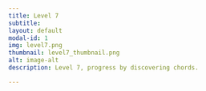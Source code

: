 ```yaml
---
title: Level 7
subtitle: 
layout: default
modal-id: 1
img: level7.png
thumbnail: level7_thumbnail.png
alt: image-alt
description: Level 7, progress by discovering chords.

---
```

